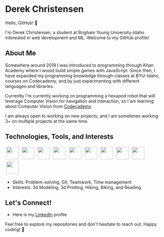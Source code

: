 # Derek Christensen

Hello, GitHub! 👋

I'm Derek Christensen, a student at Brigham Young University-Idaho interested in web development and ML. Welcome to my GitHub profile!

## About Me
Somewhere around 2019 I was introduced to programming through Khan Academy where I would build simple games with JavaScript. Since then, I have expanded my programming knowledge through classes at BYU-Idaho, courses on Codecademy, and by just experimenting with different languages and libraries. 

Currently I'm currently working on programming a hexapod robot that will leverage Computer Vision for navigation and interaction, so I am learning about Computer Vision from [Codecademy](https://www.codecademy.com/learn). 

I am always open to working on new projects, and I am sometimes working 3+ on multiple projects at the same time. 

## Technologies, Tools, and Interests
<div>
    <style>
        img {width:40px; padding:0.25em;}
    </style>
    <img src="https://cdn.jsdelivr.net/gh/devicons/devicon@latest/icons/python/python-original-wordmark.svg" />
    <img src="https://cdn.jsdelivr.net/gh/devicons/devicon@latest/icons/javascript/javascript-original.svg" />
    <img src="https://cdn.jsdelivr.net/gh/devicons/devicon@latest/icons/typescript/typescript-original.svg" />
    <img src="https://cdn.jsdelivr.net/gh/devicons/devicon@latest/icons/nextjs/nextjs-original.svg" />
    <img src="https://cdn.jsdelivr.net/gh/devicons/devicon@latest/icons/react/react-original-wordmark.svg" />
    <img src="https://cdn.jsdelivr.net/gh/devicons/devicon@latest/icons/tailwindcss/tailwindcss-original.svg" />
    <img src="https://cdn.jsdelivr.net/gh/devicons/devicon@latest/icons/html5/html5-original-wordmark.svg" />
    <img src="https://cdn.jsdelivr.net/gh/devicons/devicon@latest/icons/css3/css3-original-wordmark.svg" />
    <img src="https://cdn.jsdelivr.net/gh/devicons/devicon@latest/icons/csharp/csharp-original.svg" />
    <img src="https://cdn.jsdelivr.net/gh/devicons/devicon@latest/icons/nodejs/nodejs-original-wordmark.svg" />
</div>

- Skills: Problem-solving, Git, Teamwork, Time management
- Interests: 3d Modeling, 3d Printing, Hiking, Biking, and Reading

## Let's Connect!

- Here is my [LinkedIn](www.linkedin.com/in/derek-christensen-587b5029b) profile

Feel free to explore my repositories and don't hesitate to reach out. Happy coding! 🚀

<!--
**DC-CC-21/DC-CC-21** is a ✨ _special_ ✨ repository because its `README.md` (this file) appears on your GitHub profile.

Here are some ideas to get you started:

- 🔭 I’m currently working on ...
- 🌱 I’m currently learning ...
- 👯 I’m looking to collaborate on ...
- 🤔 I’m looking for help with ...
- 💬 Ask me about ...
- 📫 How to reach me: ...
- 😄 Pronouns: ...
- ⚡ Fun fact: ...
-->
